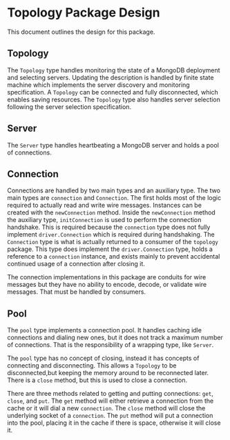 # Topology Package Design

This document outlines the design for this package.

## Topology

The `Topology` type handles monitoring the state of a MongoDB deployment and selecting servers.
Updating the description is handled by finite state machine which implements the server discovery
and monitoring specification. A `Topology` can be connected and fully disconnected, which enables
saving resources. The `Topology` type also handles server selection following the server selection
specification.

## Server

The `Server` type handles heartbeating a MongoDB server and holds a pool of connections.

## Connection

Connections are handled by two main types and an auxiliary type. The two main types are `connection`
and `Connection`. The first holds most of the logic required to actually read and write wire
messages. Instances can be created with the `newConnection` method. Inside the `newConnection`
method the auxiliary type, `initConnection` is used to perform the connection handshake. This is
required because the `connection` type does not fully implement `driver.Connection` which is
required during handshaking. The `Connection` type is what is actually returned to a consumer of the
`topology` package. This type does implement the `driver.Connection` type, holds a reference to a
`connection` instance, and exists mainly to prevent accidental continued usage of a connection after
closing it.

The connection implementations in this package are conduits for wire messages but they have no
ability to encode, decode, or validate wire messages. That must be handled by consumers.

## Pool

The `pool` type implements a connection pool. It handles caching idle connections and dialing
new ones, but it does not track a maximum number of connections. That is the responsibility of a
wrapping type, like `Server`.

The `pool` type has no concept of closing, instead it has concepts of connecting and disconnecting.
This allows a `Topology` to be disconnected,but keeping the memory around to be reconnected later.
There is a `close` method, but this is used to close a connection.

There are three methods related to getting and putting connections: `get`, `close`, and `put`. The
`get` method will either retrieve a connection from the cache or it will dial a new `connection`.
The `close` method will close the underlying socket of a `connection`. The `put` method will put a
connection into the pool, placing it in the cache if there is space, otherwise it will close it.
